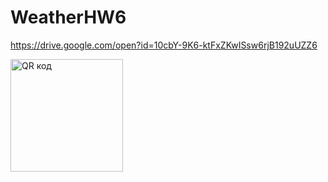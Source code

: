# WeatherHW6

https://drive.google.com/open?id=10cbY-9K6-ktFxZKwISsw6rjB192uUZZ6


<a href="http://qrcoder.ru" target="_blank"><img src="http://qrcoder.ru/code/?https%3A%2F%2Fdrive.google.com%2Fopen%3Fid%3D10cbY-9K6-ktFxZKwISsw6rjB192uUZZ6&4&0" width="180" height="180" border="0" title="QR код"></a>
